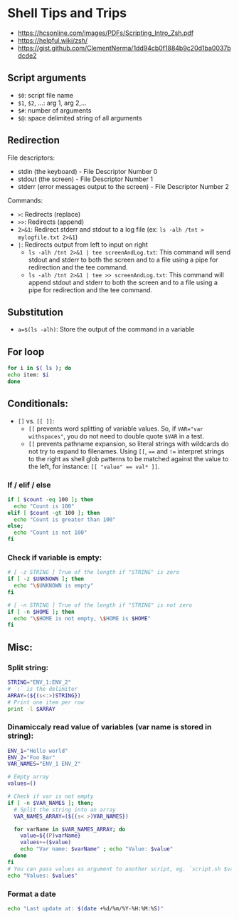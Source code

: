 # Shell Tips and Trips

- https://hcsonline.com/images/PDFs/Scripting_Intro_Zsh.pdf
- https://helpful.wiki/zsh/
- https://gist.github.com/ClementNerma/1dd94cb0f1884b9c20d1ba0037bdcde2

## Script arguments

- `$0`: script file name
- `$1`, `$2`, ...: arg 1, arg 2,...
- `$#`: number of arguments
- `$@`: space delimited string of all arguments

## Redirection

File descriptors:

- stdin (the keyboard) - File Descriptor Number 0
- stdout (the screen) - File Descriptor Number 1
- stderr (error messages output to the screen) - File Descriptor Number 2

Commands:

- `>`: Redirects (replace)
- `>>`: Redirects (append)
- `2>&1`: Redirect stderr and stdout to a log file (ex: `ls -alh /tnt > mylogfile.txt 2>&1`)
- `|`: Redirects output from left to input on right
  - `ls -alh /tnt 2>&1 | tee screenAndLog.txt`: This command will send stdout and stderr to both the screen and to a file using a pipe for redirection and the tee command.
  - `ls -alh /tnt 2>&1 | tee >> screenAndLog.txt`: This command will append stdout and stderr to both the screen and to a file using a pipe for redirection and the tee command.

## Substitution

- `a=$(ls -alh)`: Store the output of the command in a variable

## For loop

```zsh
for i in $( ls ); do
echo item: $i
done
```

## Conditionals:

- `[]` vs. `[[ ]]`:
  - `[[` prevents word splitting of variable values. So, if `VAR="var withspaces"`, you do not need to double quote `$VAR` in a test.
  - `[[` prevents pathname expansion, so literal strings with wildcards do not try to expand to filenames. Using `[[`, `==` and `!=` interpret strings to the right as shell glob patterns to be matched against the value to the left, for instance: `[[ "value" == val* ]]`.

### If / elif / else

```zsh
if [ $count -eq 100 ]; then
  echo "Count is 100"
elif [ $count -gt 100 ]; then
  echo "Count is greater than 100"
else;
  echo "Count is not 100"
fi
```

### Check if variable is empty:

```zsh
# [ -z STRING ] True of the length if "STRING" is zero
if [ -z $UNKNOWN ]; then
  echo "\$UNKNOWN is empty"
fi

# [ -n STRING ] True of the length if "STRING" is not zero
if [ -n $HOME ]; then
  echo "\$HOME is not empty, \$HOME is $HOME"
fi
```

## Misc:

### Split string:

```zsh
STRING="ENV_1:ENV_2"
# `:` is the delimiter
ARRAY=(${(s<:>)STRING})
# Print one item per row
print -l $ARRAY
```

### Dinamiccaly read value of variables (var name is stored in string):

```zsh
ENV_1="Hello world"
ENV_2="Foo Bar"
VAR_NAMES="ENV_1 ENV_2"

# Empty array
values=()

# Check if var is not empty
if [ -n $VAR_NAMES ]; then;
  # Split the string into an array
  VAR_NAMES_ARRAY=(${(s< >)VAR_NAMES})

  for varName in $VAR_NAMES_ARRAY; do
    value=${(P)varName}
    values+=($value)
    echo "Var name: $varName" ; echo "Value: $value"
  done
fi
# You can pass values as argument to another script, eg. `script.sh $values`
echo "Values: $values"
```

### Format a date

```zsh
echo "Last update at: $(date +%d/%m/%Y-%H:%M:%S)"

```
